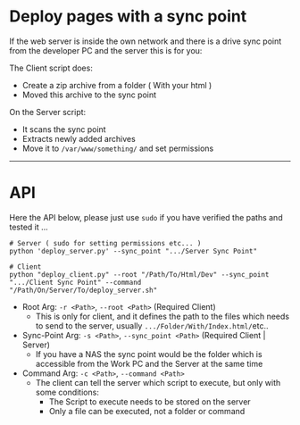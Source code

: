 # Deploy pages with a sync point

If the web server is inside the own network and there is a drive sync point from the developer PC and the server this is for you:

The Client script does:
- Create a zip archive from a folder ( With your html )
- Moved this archive to the sync point

On the Server script:
- It scans the sync point
- Extracts newly added archives
- Move it to `/var/www/something/` and set permissions

---

# API
Here the API below, please just use `sudo` if you have verified the paths and tested it ...
```shell
# Server ( sudo for setting permissions etc... )
python 'deploy_server.py' --sync_point ".../Server Sync Point"

# Client
python "deploy_client.py" --root "/Path/To/Html/Dev" --sync_point ".../Client Sync Point" --command "/Path/On/Server/To/deploy_server.sh"
```

- Root Arg: `-r <Path>`, `--root <Path>` (Required Client)
    - This is only for client, and it defines the path to the files which needs to send to the server, usually `.../Folder/With/Index.html/`etc..
- Sync-Point Arg: `-s <Path>`, `--sync_point <Path>` (Required Client | Server)
    - If you have a NAS the sync point would be the folder which is accessible from the Work PC and the Server at the same time
- Command Arg: `-c <Path>`, `--command <Path>`
    - The client can tell the server which script to execute, but only with some conditions:
      - The Script to execute needs to be stored on the server
      - Only a file can be executed, not a folder or command

